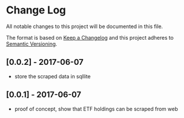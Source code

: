 # Change Log
All notable changes to this project will be documented in this file.

The format is based on [Keep a Changelog](http://keepachangelog.com/)
and this project adheres to [Semantic Versioning](http://semver.org/).

## [0.0.2] - 2017-06-07
- store the scraped data in sqllite

## [0.0.1] - 2017-06-07
- proof of concept, show that ETF holdings can be scraped from web
